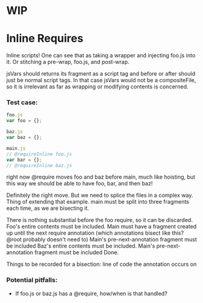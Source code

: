 # WIP

# Inline Requires

Inline scripts! One can see that as taking a wrapper and injecting foo.js into it. Or stitching a pre-wrap, foo.js, and post-wrap.

jsVars should returns its fragment as a script tag and before or after should just be normal script tags.
In that case jsVars would not be a compositeFile, so it is irrelevant as far as wrapping or modifying contents is concerned.


### Test case:

```javascript
foo.js
var foo = {};
```

```javascript
baz.js
var baz = {};
```

```javascript
main.js
// @requireInline foo.js
var bar = {};
// @requireInline baz.js
```


right now @require moves foo and baz before main, much like hoisting, but this way we should be able to have foo, bar, and then baz!

Definitely the right move. But we need to splice the files in a complex way. Thing of extending that example. main must be split into three fragments each time, as we are bisecting it.

There is nothing substantial before the foo require, so it can be discarded.
Foo's entire contents must be included.
Main must have a fragment created up until the next require annotation (which annotations bisect like this? @root probably doesn't need to)
Main's pre-next-annotation fragment must be included
Baz's entire contents must be included.
Main's pre-next-annotation fragment must be included
Done.

Things to be recorded for a bisection: line of code the annotation occurs on

### Potential pitfalls:
- If foo.js or baz.js has a @require, how/when is that handled?